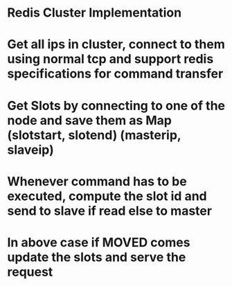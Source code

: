 # Redis Cluster Implementation


# Get all ips in cluster, connect to them using normal tcp and support redis specifications for command transfer
# Get Slots by connecting to one of the node and save them as Map (slotstart, slotend) (masterip, slaveip)
# Whenever command has to be executed, compute the slot id and send to slave if read else to master
# In above case if MOVED comes update the slots and serve the request
